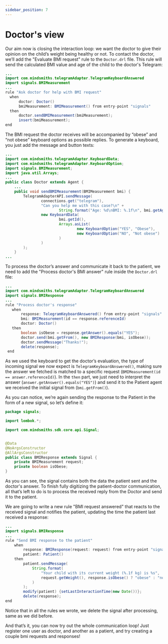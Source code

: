 ```yaml
---
sidebar_position: 7
---
```


# Doctor's view

Our aim now is closing the interaction loop: we want the doctor to give their opinion on the child’s weight being healthy or not.
To contact the doctor, we’ll add the "Evaluate BMI request" rule to the `Doctor.drl` file. This rule will send the calculated BMI value and age of the child to the doctor's Telegram:

```java title="rules/doctor/Doctor.drl"
...
import com.mindsmiths.telegramAdapter.TelegramKeyboardAnswered
import signals.BMIMeasurement
...
rule "Ask doctor for help with BMI request"
  when
      doctor: Doctor()
      bmiMeasurement: BMIMeasurement() from entry-point "signals"
  then
      doctor.sendBMIMeasurement(bmiMeasurement);
      insert(bmiMeasurement);
end
```

The BMI request the doctor receives will be accompanied by “obese” and “not obese” keyboard options as possible replies. To generate a keyboard, you just add the message and button texts:

```java title="java/agents/Doctor.java"
...
import com.mindsmiths.telegramAdapter.KeyboardData;
import com.mindsmiths.telegramAdapter.KeyboardOption;
import signals.BMIMeasurement;
import java.util.Arrays;
...
public class Doctor extends Agent {
    ...
    public void sendBMIMeasurement(BMIMeasurement bmi) {
        TelegramAdapterAPI.sendMessage(
                connections.get("telegram"),
                "Can you help me with this case?\n" +
                        String.format("Age: %d\nBMI: %.1f\n", bmi.getAge(), bmi.calculateBMI()),
                new KeyboardData(
                        bmi.getId(),
                        Arrays.asList(
                                new KeyboardOption("YES", "Obese"),
                                new KeyboardOption("NO", "Not obese")
                        )
                )
        );
    }
...
```

To process the doctor’s answer and communicate it back to the patient, we need to add the "Process doctor's BMI answer" rule inside the `Doctor.drl` file:

```java title="rules/doctor/Doctor.drl"
...
import com.mindsmiths.telegramAdapter.TelegramKeyboardAnswered
import signals.BMIResponse
...
rule "Process doctor's response"
   when
       response: TelegramKeyboardAnswered() from entry-point "signals"
       bmi: BMIMeasurement(id == response.referenceId)
       doctor: Doctor()
   then
       boolean isObese = response.getAnswer().equals("YES");
       doctor.send(bmi.getFrom(), new BMIResponse(bmi, isObese));
       doctor.sendMessage("Thanks!");
       delete(response);
 end
```

As we used the keyboard to get the doctor’s evaluation, the type of incoming signal we now expect is `TelegramKeyboardAnswered()`, 
making sure the answer we fetched is matched to a specific request (`BMIMeasurement(id == answer.referenceId)`). 
In the `then` part, we just need to interpret the answer (`answer.getAnswer().equals("YES")`) and send it to the Patient agent we received the initial signal from (`bmi.getFrom()`).

As you can notice, we’re again sending the response to the Patient in the form of a new signal, so let’s define it:

```java title="java/signals/BMIResponse.java"
package signals;

import lombok.*;

import com.mindsmiths.sdk.core.api.Signal;


@Data
@NoArgsConstructor
@AllArgsConstructor
public class BMIResponse extends Signal {
    private BMIMeasurement request;
    private boolean isObese;
}
```

As you can see, the signal contains both the data the patient sent and the doctor's answer.
To finish fully digitizing the patient-doctor communication, all that’s left to do is to process the received reply from the Doctor and send it to the patient.

We are going to write a new rule "BMI request answered" that reacts to the received signal and notifies the patient, updating the time the patient last received a response:
```java title="rules/patient/Patient.drl"
...
import signals.BMIResponse
...
rule "Send BMI response to the patient"
    when
        response: BMIResponse(request: request) from entry-point "signals"
        patient: Patient()
    then
        patient.sendMessage(
            String.format(
                "Your child with its current weight (%.1f kg) is %s",
                request.getWeight(), response.isObese() ? "obese" : "not obese"
            )
        );
        modify(patient) {setLastInteractionTime(new Date())};
        delete(response);
end
```
Notice that in all the rules we wrote, we delete the signal after processing, same as we did before. 

And that’s it, you can now try out the whole communication loop! Just register one user as doctor, and another as a patient, and try creating a couple bmi requests and responses!